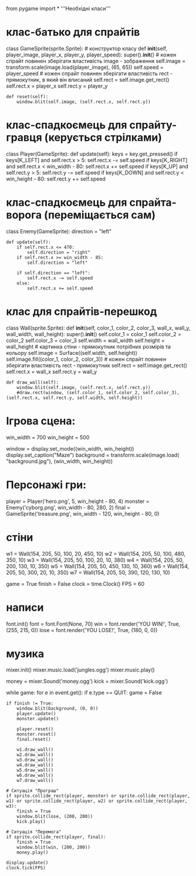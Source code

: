 from pygame import *
'''Необхідні класи'''

# клас-батько для спрайтів
class GameSprite(sprite.Sprite):
    # конструктор класу
    def __init__(self, player_image, player_x, player_y, player_speed):
        super().__init__()
        # кожен спрайт повинен зберігати властивість image - зображення
        self.image = transform.scale(image.load(player_image), (65, 65))
        self.speed = player_speed
        # кожен спрайт повинен зберігати властивість rect - прямокутник, в який він вписаний
        self.rect = self.image.get_rect()
        self.rect.x = player_x
        self.rect.y = player_y

    def reset(self):
        window.blit(self.image, (self.rect.x, self.rect.y))

# клас-спадкоємець для спрайту-гравця (керується стрілками)
class Player(GameSprite):
    def update(self):
        keys = key.get_pressed()
        if keys[K_LEFT] and self.rect.x > 5:
            self.rect.x -= self.speed
        if keys[K_RIGHT] and self.rect.x < win_width - 80:
            self.rect.x += self.speed
        if keys[K_UP] and self.rect.y > 5:
            self.rect.y -= self.speed
        if keys[K_DOWN] and self.rect.y < win_height - 80:
            self.rect.y += self.speed

# клас-спадкоємець для спрайта-ворога (переміщається сам)
class Enemy(GameSprite):
    direction = "left"

    def update(self):
        if self.rect.x <= 470:
            self.direction = "right"
        if self.rect.x >= win_width - 85:
            self.direction = "left"

        if self.direction == "left":
            self.rect.x -= self.speed
        else:
            self.rect.x += self.speed

# клас для спрайтів-перешкод
class Wall(sprite.Sprite):
    def __init__(self, color_1, color_2, color_3, wall_x, wall_y, wall_width, wall_height):
        super().__init__()
        self.color_1 = color_1
        self.color_2 = color_2
        self.color_3 = color_3
        self.width = wall_width
        self.height = wall_height
        # картинка стіни - прямокутник потрібних розмірів та кольору
        self.image = Surface((self.width, self.height))
        self.image.fill((color_1, color_2, color_3))
        # кожен спрайт повинен зберігати властивість rect - прямокутник
        self.rect = self.image.get_rect()
        self.rect.x = wall_x
        self.rect.y = wall_y

    def draw_wall(self):
        window.blit(self.image, (self.rect.x, self.rect.y))
        #draw.rect(window, (self.color_1, self.color_2, self.color_3), (self.rect.x, self.rect.y, self.width, self.height))


# Ігрова сцена:
win_width = 700
win_height = 500

window = display.set_mode((win_width, win_height))
display.set_caption("Maze")
background = transform.scale(image.load(
    "background.jpg"), (win_width, win_height))

# Персонажі гри:
player = Player('hero.png', 5, win_height - 80, 4)
monster = Enemy('cyborg.png', win_width - 80, 280, 2)
final = GameSprite('treasure.png', win_width - 120, win_height - 80, 0)

# стіни
w1 = Wall(154, 205, 50, 100, 20, 450, 10)
w2 = Wall(154, 205, 50, 100, 480, 350, 10)
w3 = Wall(154, 205, 50, 100, 20, 10, 380)
w4 = Wall(154, 205, 50, 200, 130, 10, 350)
w5 = Wall(154, 205, 50, 450, 130, 10, 360)
w6 = Wall(154, 205, 50, 300, 20, 10, 350)
w7 = Wall(154, 205, 50, 390, 120, 130, 10)

game = True
finish = False
clock = time.Clock()
FPS = 60

# написи
font.init()
font = font.Font(None, 70)
win = font.render('YOU WIN!', True, (255, 215, 0))
lose = font.render('YOU LOSE!', True, (180, 0, 0))

# музика
mixer.init()
mixer.music.load('jungles.ogg')
mixer.music.play()

money = mixer.Sound('money.ogg')
kick = mixer.Sound('kick.ogg')


while game:
    for e in event.get():
        if e.type == QUIT:
            game = False

    if finish != True:
        window.blit(background, (0, 0))
        player.update()
        monster.update()

        player.reset()
        monster.reset()
        final.reset()

        w1.draw_wall()
        w2.draw_wall()
        w3.draw_wall()
        w4.draw_wall()
        w5.draw_wall()
        w6.draw_wall()
        w7.draw_wall()

    # Ситуація "Програш"
    if sprite.collide_rect(player, monster) or sprite.collide_rect(player, w1) or sprite.collide_rect(player, w2) or sprite.collide_rect(player, w3):
        finish = True
        window.blit(lose, (200, 200))
        kick.play()

    # Ситуація "Перемога"
    if sprite.collide_rect(player, final):
        finish = True
        window.blit(win, (200, 200))
        money.play()

    display.update()
    clock.tick(FPS)
